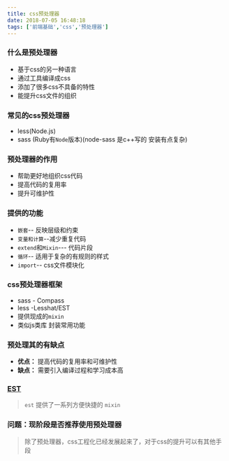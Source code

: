 ```yaml
---
title: css预处理器
date: 2018-07-05 16:48:18
tags: ['前端基础','css','预处理器']
---
```

### 什么是预处理器
- 基于css的另一种语言
- 通过工具编译成css
- 添加了很多css不具备的特性
- 能提升css文件的组织

### 常见的css预处理器
- less(Node.js)
- sass (Ruby有`Node`版本)(node-sass 是c++写的 安装有点复杂)

### 预处理器的作用
- 帮助更好地组织css代码
- 提高代码的复用率
- 提升可维护性

### 提供的功能
- `嵌套`-- 反映层级和约束
- `变量和计算`--减少重复代码 
- `extend`和`Mixin`--- 代码片段
- `循环`-- 适用于复杂的有规则的样式
- `import`-- css文件模块化

### css预处理器框架
- sass - Compass
- less -Lesshat/EST
- 提供现成的`mixin`
- 类似js类库 封装常用功能

### 预处理其的有缺点
- **优点：** 提高代码的复用率和可维护性
- **缺点：** 需要引入编译过程和学习成本高

### [EST](http://ecomfe.github.io/est/#variables)
>`est` 提供了一系列方便快捷的 `mixin`

### 问题：现阶段是否推荐使用预处理器
>除了预处理器，css工程化已经发展起来了，对于css的提升可以有其他手段






